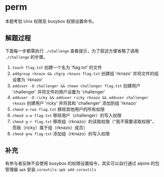 # perm

本题考验 Unix 权限及 busybox 权限设置命令。

## 解题过程

下面每一步都需执行 `./challenge` 查看提示，为了叙述方便省略了调用 `./challenge` 的步骤。

1. `touch flag.txt` 创建一个名为 'flag.txt' 的文件
2. `addgroup rknazo && chgrp rknazo flag.txt` 创建组 'rknazo' 并将文件的组设置为 'rknazo'
3. `adduser -D challenger && chown challenger flag.txt` 创建用户 'challenger' 并将文件的用户设置为 'challenger'
4. `adduser -D ricky && adduser ricky rknazo && adduser challenger rknazo` 创建用户 'ricky' 并将其和 'challenger' 添加到组 'rknazo'
5. `chmod o-rwx flag.txt` 移除其他用户的所有权限
6. `chmod u-w flag.txt` 移除用户（challenger）的写入权限
7. `chmod g-r flag.txt` 移除组（rknazo）的读取权限（“我不需要读取权限”，而我（ricky）属于组（rknazo）成员）
8. `chmod g+w flag.txt` 添加组（rknazo）的写入权限

## 补充

有参与者反映不会使用 busybox 的权限设置指令，其实可以自行通过 alpine 的包管理器 `apk` 安装 `coreutils`: `apk add coreutils`
